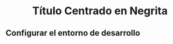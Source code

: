 <h1 align="center"><strong>Título Centrado en Negrita</strong></h1>

## Configurar el entorno de desarrollo
